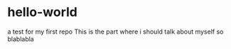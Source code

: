 # hello-world
a test for my first repo
This is the part where i should talk about myself so blablabla
